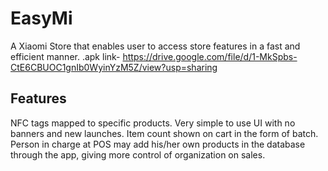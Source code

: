 # EasyMi

 A Xiaomi Store that enables user to access store features in a fast and efficient manner.
 .apk link- https://drive.google.com/file/d/1-MkSpbs-CtE6CBUOC1gnIb0WyinYzM5Z/view?usp=sharing

## Features

NFC tags mapped to specific products.
Very simple to use UI with no banners and new launches.
Item count shown on cart in the form of batch.
Person in charge at POS may add his/her own products in the database through the app, giving more control of organization on sales. 

